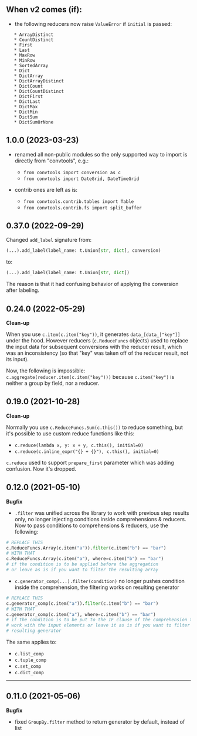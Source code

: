 ## When v2 comes (if):

- the following reducers now raise `ValueError` if `initial` is passed:
```
   * ArrayDistinct
   * CountDistinct
   * First
   * Last
   * MaxRow
   * MinRow
   * SortedArray
   * Dict
   * DictArray
   * DictArrayDistinct
   * DictCount
   * DictCountDistinct
   * DictFirst
   * DictLast
   * DictMax
   * DictMin
   * DictSum
   * DictSumOrNone
```

## 1.0.0 (2023-03-23)

- renamed all non-public modules so the only supported way to import is
  directly from "convtools", e.g.:

    * `from convtools import conversion as c`
    * `from convtools import DateGrid, DateTimeGrid`

- contrib ones are left as is:

    * `from convtools.contrib.tables import Table`
	* `from convtools.contrib.fs import split_buffer`


## 0.37.0 (2022-09-29)

Changed `add_label` signature from:
```python
(...).add_label(label_name: t.Union[str, dict], conversion)
```
to:
```python
(...).add_label(label_name: t.Union[str, dict])
```
The reason is that it had confusing behavior of applying the conversion after
labeling.


## 0.24.0 (2022-05-29)

**Clean-up**

When you use ``c.item(c.item("key"))``, it generates ``data_[data_["key"]]``
under the hood. However reducers (``c.ReduceFuncs`` objects) used to replace
the input data for subsequent conversions with the reducer result, which was an
inconsistency (so that "key" was taken off of the reducer result, not its
input).

Now, the following is impossible: ``c.aggregate(reducer.item(c.item("key")))``
because ``c.item("key")`` is neither a group by field, nor a reducer.


## 0.19.0 (2021-10-28)

**Clean-up**

Normally you use ``c.ReduceFuncs.Sum(c.this())`` to reduce something, but it's
possible to use custom reduce functions like this:

* ``c.reduce(lambda x, y: x + y, c.this(), initial=0)``
* ``c.reduce(c.inline_expr("{} + {}"), c.this(), initial=0)``

``c.reduce`` used to support ``prepare_first`` parameter which was adding
confusion. Now it's dropped.


## 0.12.0 (2021-05-10)

**Bugfix**

- ``.filter`` was unified across the library to work with previous step results
  only, no longer injecting conditions inside comprehensions & reducers.
  Now to pass conditions to comprehensions & reducers, use the following:

```python
# REPLACE THIS
c.ReduceFuncs.Array(c.item("a")).filter(c.item("b") == "bar")
# WITH THAT
c.ReduceFuncs.Array(c.item("a"), where=c.item("b") == "bar")
# if the condition is to be applied before the aggregation
# or leave as is if you want to filter the resulting array
```
  

- ``c.generator_comp(...).filter(condition)`` no longer pushes condition inside
  the comprehension, the filtering works on resulting generator

```python
# REPLACE THIS
c.generator_comp(c.item("a")).filter(c.item("b") == "bar")
# WITH THAT
c.generator_comp(c.item("a"), where=c.item("b") == "bar")
# if the condition is to be put to the IF clause of the comprehension to
# work with the input elements or leave it as is if you want to filter the
# resulting generator
```

  The same applies to:

   * ``c.list_comp``
   * ``c.tuple_comp``
   * ``c.set_comp``
   * ``c.dict_comp``


----

## 0.11.0 (2021-05-06)

**Bugfix**

- fixed ``GroupBy.filter`` method to return generator by default, instead of
  list

